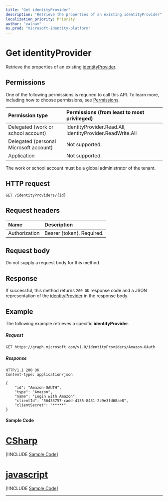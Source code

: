 ```yaml
---
title: "Get identityProvider"
description: "Retrieve the properties of an existing identityProvider"
localization_priority: Priority
author: "valnav"
ms.prod: "microsoft-identity-platform"
---
```


# Get identityProvider

Retrieve the properties of an existing [identityProvider](../resources/identityprovider.md).

## Permissions

One of the following permissions is required to call this API. To learn more, including how to choose permissions, see [Permissions](/graph/permissions-reference).

|Permission type      | Permissions (from least to most privileged)              |
|:--------------------|:---------------------------------------------------------|
|Delegated (work or school account)|IdentityProvider.Read.All, IdentityProvider.ReadWrite.All|
|Delegated (personal Microsoft account)| Not supported.|
|Application|Not supported.|

The work or school account must be a global administrator of the tenant.

## HTTP request

<!-- { "blockType": "ignored" } -->
```http
GET /identityProviders/{id}
```

## Request headers

|Name|Description|
|:---------------|:----------|
|Authorization|Bearer {token}. Required.|

## Request body

Do not supply a request body for this method.

## Response

If successful, this method returns `200 OK` response code and a JSON representation of the [identityProvider](../resources/identityProvider.md) in the response body.

## Example

The following example retrieves a specific **identityProvider**.

##### Request

<!-- {
  "blockType": "request",
  "name": "get-identityprovider"
}-->
```http
GET https://graph.microsoft.com/v1.0/identityProviders/Amazon-OAuth
```

##### Response

<!-- {
  "blockType": "response",
  "truncated": true,
  "@odata.type": "microsoft.graph.IdentityProvider"
} -->
```http
HTTP/1.1 200 OK
Content-type: application/json

{
    "id": "Amazon-OAUTH",
    "type": "Amazon",
    "name": "Login with Amazon",
    "clientId": "56433757-cadd-4135-8431-2c9e3fd68ae8",
    "clientSecret": "*****"
}
```
#### Sample Code
# [CSharp](#tab/CSharp)
[!INCLUDE [Sample Code]( ../includes/get-identityprovider-C#-snippets.md)]

# [javascript](#tab/javascript)
[!INCLUDE [Sample Code]( ../includes/get-identityprovider-javascript-snippets.md)]

---


<!-- uuid: 8fcb5dbc-d5aa-4681-8e31-b001d5168d79
2015-10-25 14:57:30 UTC -->
<!-- {
  "type": "#page.annotation",
  "description": "Get identityProvider",
  "keywords": "",
  "section": "documentation",
  "tocPath": ""
}-->
